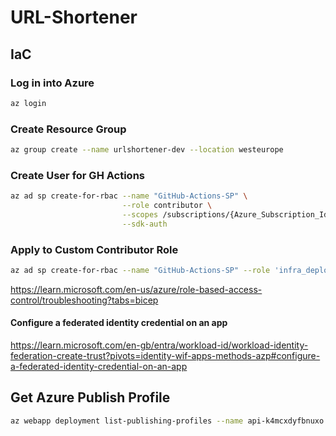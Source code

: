 # URL-Shortener

## IaC


### Log in into Azure
```bash
az login
```

### Create Resource Group
```bash
az group create --name urlshortener-dev --location westeurope
```

### Create User for GH Actions
```bash 
az ad sp create-for-rbac --name "GitHub-Actions-SP" \
                         --role contributor \
                         --scopes /subscriptions/{Azure_Subscription_Id} \
                         --sdk-auth
```


### Apply to Custom Contributor Role

```bash
az ad sp create-for-rbac --name "GitHub-Actions-SP" --role 'infra_deploy' --scopes /subscriptions/{Azure_Subscription_Id} --sdk-auth
```

https://learn.microsoft.com/en-us/azure/role-based-access-control/troubleshooting?tabs=bicep

#### Configure a federated identity credential on an app

https://learn.microsoft.com/en-gb/entra/workload-id/workload-identity-federation-create-trust?pivots=identity-wif-apps-methods-azp#configure-a-federated-identity-credential-on-an-app

## Get Azure Publish Profile

```bash
az webapp deployment list-publishing-profiles --name api-k4mcxdyfbnuxo --resource-group urlshortener-dev --xml
```